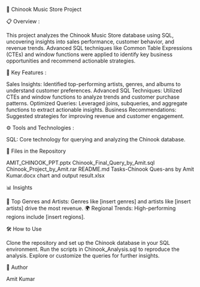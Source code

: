 🎵 Chinook Music Store Project

📋 Overview :

This project analyzes the Chinook Music Store database using SQL, uncovering insights into sales performance, customer behavior, and revenue trends. Advanced SQL techniques like Common Table Expressions (CTEs) and window functions were applied to identify key business opportunities and recommend actionable strategies.

🚀 Key Features :

Sales Insights: Identified top-performing artists, genres, and albums to understand customer preferences.
Advanced SQL Techniques: Utilized CTEs and window functions to analyze trends and customer purchase patterns.
Optimized Queries: Leveraged joins, subqueries, and aggregate functions to extract actionable insights.
Business Recommendations: Suggested strategies for improving revenue and customer engagement.

⚙️ Tools and Technologies :

SQL: Core technology for querying and analyzing the Chinook database.

📁 Files in the Repository

AMIT_CHINOOK_PPT.pptx
Chinook_Final_Query_by_Amit.sql
Chinook_Project_by_Amit.rar
README.md
Tasks-Chinook Ques-ans by Amit Kumar.docx
chart and output result.xlsx

📊 Insights

🎸 Top Genres and Artists: Genres like [insert genres] and artists like [insert artists] drive the most revenue.
🌍 Regional Trends: High-performing regions include [insert regions].

🛠 How to Use

Clone the repository and set up the Chinook database in your SQL environment.
Run the scripts in Chinook_Analysis.sql to reproduce the analysis.
Explore or customize the queries for further insights.

👤 Author

Amit Kumar



